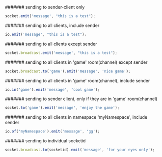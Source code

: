 ####### sending to sender-client only
```js
socket.emit('message', "this is a test");
```

####### sending to all clients, include sender
```js
io.emit('message', "this is a test");
``` 

####### sending to all clients except sender
```js
socket.broadcast.emit('message', "this is a test");
```

####### sending to all clients in 'game' room(channel) except sender
```js
socket.broadcast.to('game').emit('message', 'nice game');
```

####### sending to all clients in 'game' room(channel), include sender
```js
io.in('game').emit('message', 'cool game');
```

####### sending to sender client, only if they are in 'game' room(channel)
```js
socket.to('game').emit('message', 'enjoy the game');
```

####### sending to all clients in namespace 'myNamespace', include sender
```js
io.of('myNamespace').emit('message', 'gg');
```

####### sending to individual socketid
```js
socket.broadcast.to(socketid).emit('message', 'for your eyes only');
```